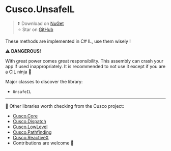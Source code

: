 # Cusco.UnsafeIL

> ⏬ Download on [NuGet](https://www.nuget.org/packages/Cusco.UnsafeIL)  
> ⭐ Star on [GitHub](https://github.com/Supraxel/Cusco)

These methods are implemented in C# IL, use them wisely !

⚠️ __DANGEROUS!__

With great power comes great responsibility. This assembly can crash your app if
used inappropriately. It is recommended to not use it except if you are a CIL ninja 🥷 

Major classes to discover the library:
- `UnsafeIL`

---

👀 Other libraries worth checking from the Cusco project:
- [Cusco.Core](https://github.com/Supraxel/Cusco/blob/main/libs/core/README.md)
- [Cusco.Dispatch](https://github.com/Supraxel/Cusco/blob/main/libs/dispatch/README.md)
- [Cusco.LowLevel](https://github.com/Supraxel/Cusco/blob/main/libs/low-level/README.md)
- [Cusco.Pathfinding](https://github.com/Supraxel/Cusco/blob/main/libs/pathfinding/README.md)
- [Cusco.ReactiveX](https://github.com/Supraxel/Cusco/blob/main/libs/ReactiveX/README.md)
- Contributions are welcome 🤝
